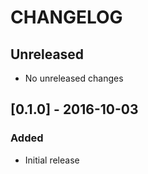 # CHANGELOG

## Unreleased
  - No unreleased changes
  
## [0.1.0] - 2016-10-03
### Added
  - Initial release
